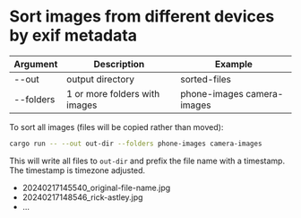 # Sort images from different devices by exif metadata

| Argument  | Description                   | Example                    |
| --------- | ----------------------------- | -------------------------- |
| --out     | output directory              | sorted-files               |
| --folders | 1 or more folders with images | phone-images camera-images |

To sort all images (files will be copied rather than moved):

```sh
cargo run -- --out out-dir --folders phone-images camera-images
```

This will write all files to `out-dir` and prefix the file name with a timestamp. The timestamp is timezone adjusted.

- 20240217145540_original-file-name.jpg
- 20240217148546_rick-astley.jpg
- ...
